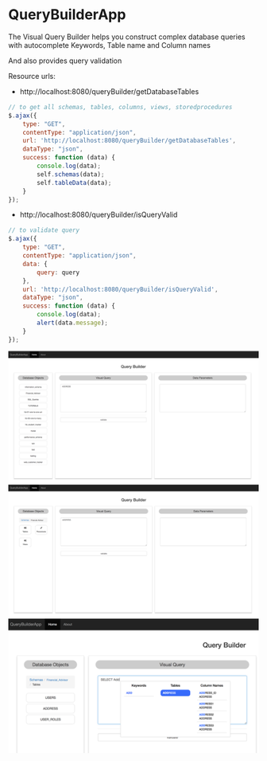 # QueryBuilderApp

<p>
The Visual Query Builder helps you construct complex database queries with autocomplete Keywords, Table name and Column names
</p>
<p>
And also provides query validation
</p>


Resource urls:
* http://localhost:8080/queryBuilder/getDatabaseTables
```js
// to get all schemas, tables, columns, views, storedprocedures
$.ajax({
    type: "GET",
    contentType: "application/json",
    url: 'http://localhost:8080/queryBuilder/getDatabaseTables',
    dataType: "json",
    success: function (data) {
        console.log(data);
        self.schemas(data);
        self.tableData(data);
    }
});
```
* http://localhost:8080/queryBuilder/isQueryValid
```js
// to validate query
$.ajax({
    type: "GET",
    contentType: "application/json",
    data: {
        query: query
    },
    url: 'http://localhost:8080/queryBuilder/isQueryValid',
    dataType: "json",
    success: function (data) {
        console.log(data);
        alert(data.message);
    }
});
```


![alt text](https://github.com/SandeepJagatha/QueryBuilderApp/blob/master/src/main/resources/images/screenshot1.png)
![alt text](https://github.com/SandeepJagatha/QueryBuilderApp/blob/master/src/main/resources/images/screenshot2.png)
![alt text](https://github.com/SandeepJagatha/QueryBuilderApp/blob/master/src/main/resources/images/screenshot3.png)
